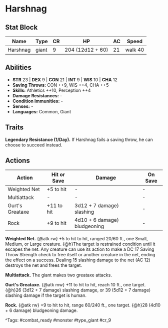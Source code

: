 # Harshnag

## Stat Block

| Name | Type | CR | HP | AC | Speed |
|------|------|----|----|----|-------|
| Harshnag | giant | 9 | 204 (12d12 + 60) | 21 | walk 40 |

## Abilities

- **STR** 23 | **DEX** 9 | **CON** 21 | **INT** 9 | **WIS** 10 | **CHA** 12
- **Saving Throws:** CON ++9, WIS ++4, CHA ++5  
- **Skills:** Athletics ++10, Perception ++4  
- **Damage Resistances:** -  
- **Condition Immunities:** -  
- **Senses:** -  
- **Languages:** Common, Giant

## Traits

**Legendary Resistance (1/Day).** If Harshnag fails a saving throw, he can choose to succeed instead.


## Actions

| Action | Hit or Save | Damage | On Save |
|--------|--------------|--------|----------|
| Weighted Net | +5 to hit | - | - |
| Multiattack | - | - | - |
| Gurt's Greataxe | +11 to hit | 3d12 + 7 damage) slashing | - |
| Rock | +9 to hit | 4d10 + 6 damage) bludgeoning | - |

**Weighted Net.** {@atk rw} +5 to hit to hit, ranged 20/60 ft., one Small, Medium, or Large creature. {@h}The target is restrained condition until it escapes the net. Any creature can use its action to make a DC 17 Saving Throw Strength check to free itself or another creature in the net, ending the effect on a success. Dealing 15 slashing damage to the net (AC 12) destroys the net and frees the target.

**Multiattack.** The giant makes two greataxe attacks.

**Gurt's Greataxe.** {@atk mw} +11 to hit to hit, reach 10 ft., one target. {@h}26 (3d12 + 7 damage) slashing damage, or 39 (5d12 + 7 damage) slashing damage if the target is human.

**Rock.** {@atk rw} +9 to hit to hit, range 60/240 ft., one target. {@h}28 (4d10 + 6 damage) bludgeoning damage.


^Tags: #combat_ready #monster #type_giant #cr_9